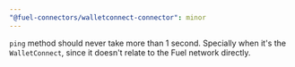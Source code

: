 ```yaml
---
"@fuel-connectors/walletconnect-connector": minor
---
```


`ping` method should never take more than 1 second.
Specially when it's the `WalletConnect`, since it doesn't relate to the Fuel network directly.
